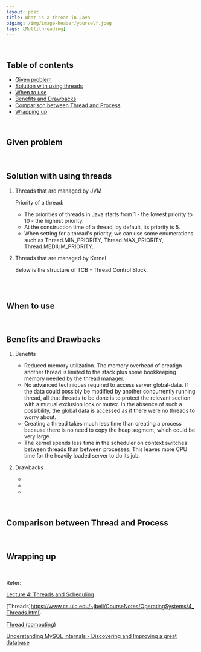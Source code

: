 ```yaml
---
layout: post
title: What is a thread in Java
bigimg: /img/image-header/yourself.jpeg
tags: [Multithreading]
---
```





<br>

## Table of contents
- [Given problem](#given-problem)
- [Solution with using threads](#solution-with-using-threads)
- [When to use](#when-to-use)
- [Benefits and Drawbacks](#benefits-and-drawbacks)
- [Comparison between Thread and Process](#comparison-between-thread-and-process)
- [Wrapping up](#wrapping-up)

<br>

## Given problem






<br>

## Solution with using threads





1. Threads that are managed by JVM




    Priority of a thread:
    - The priorities of threads in Java starts from 1 - the lowest priority to 10 - the highest priority.
    - At the construction time of a thread, by default, its priority is 5.
    - When setting for a thread's priority, we can use some enumerations such as Thread.MIN_PRIORITY, Thread.MAX_PRIORITY, Thread.MEDIUM_PRIORITY. 

2. Threads that are managed by Kernel

    Below is the structure of TCB - Thread Control Block.

    ![]()


<br>

## When to use





<br>

## Benefits and Drawbacks

1. Benefits

    - Reduced memory utilization. The memory overhead of creatign another thread is limited to the stack plus some bookkeeping memory needed by the thread manager. 
    - No advanced techniques required to access server global-data. If the data could possibly be modified by another concurrently running thread, all that threads to be done is to protect the relevant section with a mutual exclusion lock or mutex. In the absence of such a possibility, the global data is accessed as if there were no threads to worry about.
    - Creating a thread takes much less time than creating a process because there is no need to copy the heap segment, which could be very large.
    - The kernel spends less time in the scheduler on context switches between threads than between processes. This leaves more CPU time for the heavily loaded server to do its job.

2. Drawbacks

    - 
    - 
    - 

<br>

## Comparison between Thread and Process





<br>

## Wrapping up




<br>

Refer:

[Lecture 4: Threads and Scheduling](http://www.cs.cornell.edu/courses/cs4410/2015su/lectures/lec04-scheduling.html)

[Threads]https://www.cs.uic.edu/~jbell/CourseNotes/OperatingSystems/4_Threads.html)

[Thread (computing)](https://en.wikipedia.org/wiki/Thread_(computing))

[Understanding MySQL internals - Discovering and Improving a great database]()